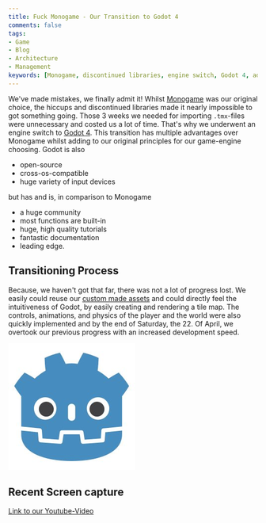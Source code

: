 ```yaml
---
title: Fuck Monogame - Our Transition to Godot 4
comments: false
tags:
- Game
- Blog
- Architecture
- Management
keywords: [Monogame, discontinued libraries, engine switch, Godot 4, advantages, open-source, cross-os-compatible, input devices, community, built-in functions, tutorials, documentation, leading edge, transitioning process, custom made assets, intuitiveness, tile map, controls, animations, physics, development speed]
---
```

We've made mistakes, we finally admit it!
Whilst [Monogame](https://www.monogame.net/showcase/) was our original choice, the hiccups and discontinued libraries made it nearly impossible to got something going. Those 3 weeks we needed for importing `.tmx`-files were unnecessary and costed us a lot of time. 
That's why we underwent an engine switch to [Godot 4](https://godotengine.org/).
This transition has multiple advantages over Monogame whilst adding to our original principles for our game-engine choosing.
Godot is also
- open-source
- cross-os-compatible
- huge variety of input devices

but has and is, in comparison to Monogame
- a huge community
- most functions are built-in
- huge, high quality tutorials
- fantastic documentation
- leading edge.

## Transitioning Process

Because, we haven't got that far, there was not a lot of progress lost. 
We easily could reuse our [custom made assets](notes/Graphical%20Process.md) and could directly feel the intuitiveness of Godot, by easily creating and rendering a tile map.
The controls, animations, and physics of the player and the world were also quickly implemented and by the end of Saturday, the 22. Of April, we overtook our previous progress with an increased development speed.

![](notes/images/godot_icon.png)

## Recent Screen capture

[Link to our Youtube-Video](https://youtu.be/zui9eLelaBM)



